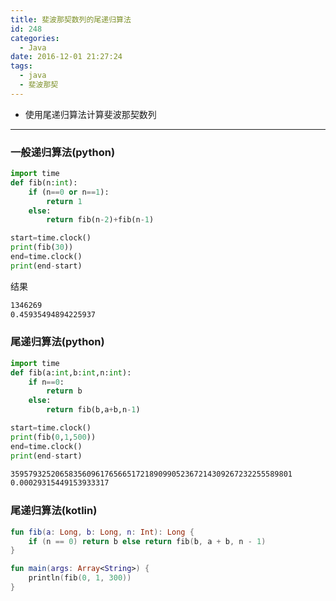 ```yaml
---
title: 斐波那契数列的尾递归算法
id: 248
categories:
  - Java
date: 2016-12-01 21:27:24
tags:
  - java
  - 斐波那契
---
```

+ 使用尾递归算法计算斐波那契数列

<!--more-->

---

### 一般递归算法(python)

```python
import time
def fib(n:int):
    if (n==0 or n==1):
        return 1
    else:
        return fib(n-2)+fib(n-1)

start=time.clock()
print(fib(30))
end=time.clock()
print(end-start)
```
结果
```txt
1346269
0.45935494894225937
```

### 尾递归算法(python)

```python
import time
def fib(a:int,b:int,n:int):
    if n==0:
        return b
    else:
        return fib(b,a+b,n-1)

start=time.clock()
print(fib(0,1,500))
end=time.clock()
print(end-start)
```

```txt
359579325206583560961765665172189099052367214309267232255589801
0.00029315449153933317
```

### 尾递归算法(kotlin)
```kotlin
fun fib(a: Long, b: Long, n: Int): Long {
    if (n == 0) return b else return fib(b, a + b, n - 1)
}

fun main(args: Array<String>) {
    println(fib(0, 1, 300))
}
```
